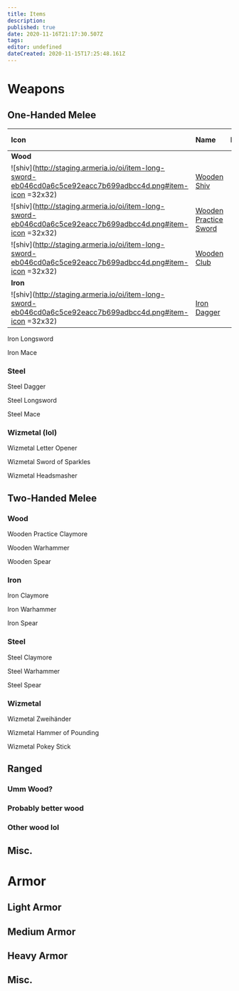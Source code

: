 ```yaml
---
title: Items
description: 
published: true
date: 2020-11-16T21:17:30.507Z
tags: 
editor: undefined
dateCreated: 2020-11-15T17:25:48.161Z
---
```


# Weapons

## One-Handed Melee

| Icon | Name | Level | Attack | Damage Type |
|:-|:-|:-:|:-:|:-|
|**Wood**|||||
|![shiv](http://staging.armeria.io/oi/item-long-sword-eb046cd0a6c5ce92eacc7b699adbcc4d.png#item-icon =32x32)|[Wooden Shiv](/items/wooden-shiv)|1|1d4|Piercing
|![shiv](http://staging.armeria.io/oi/item-long-sword-eb046cd0a6c5ce92eacc7b699adbcc4d.png#item-icon =32x32)|[Wooden Practice Sword](/items/wooden-practice-sword)|1|1d6|Slashing|
|![shiv](http://staging.armeria.io/oi/item-long-sword-eb046cd0a6c5ce92eacc7b699adbcc4d.png#item-icon =32x32)|[Wooden Club](/items/wooden-club)|1|1d6|Bashing|
|**Iron**|||||
|![shiv](http://staging.armeria.io/oi/item-long-sword-eb046cd0a6c5ce92eacc7b699adbcc4d.png#item-icon =32x32)|[Iron Dagger](/items/iron-dagger)|4|1d4+2|Piercing

Iron Longsword

Iron Mace

### Steel

Steel Dagger

Steel Longsword

Steel Mace

### Wizmetal (lol)

Wizmetal Letter Opener

Wizmetal Sword of Sparkles

Wizmetal Headsmasher

## Two-Handed Melee

### Wood

Wooden Practice Claymore

Wooden Warhammer

Wooden Spear

### Iron

Iron Claymore

Iron Warhammer

Iron Spear

### Steel

Steel Claymore

Steel Warhammer

Steel Spear

### Wizmetal

Wizmetal Zweihänder

Wizmetal Hammer of Pounding

Wizmetal Pokey Stick

## Ranged

### Umm Wood?

### Probably better wood

### Other wood lol

## Misc.

# Armor

## Light Armor

## Medium Armor

## Heavy Armor

## Misc.